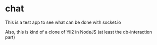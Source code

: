 # chat

This is a test app to see what can be done with socket.io

Also, this is kind of a clone of Yii2 in NodeJS (at least the db-interaction part)
